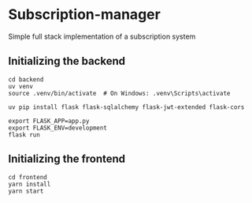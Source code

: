 # Subscription-manager
Simple full stack implementation of a subscription system

## Initializing the backend
```
cd backend
uv venv
source .venv/bin/activate  # On Windows: .venv\Scripts\activate

uv pip install flask flask-sqlalchemy flask-jwt-extended flask-cors

export FLASK_APP=app.py
export FLASK_ENV=development
flask run
```

## Initializing the frontend
```
cd frontend
yarn install
yarn start
```
